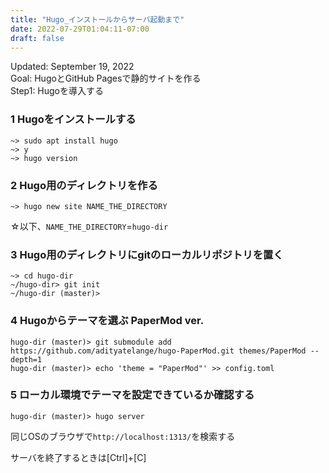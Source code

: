 ```yaml
---
title: "Hugo_インストールからサーバ起動まで"
date: 2022-07-29T01:04:11-07:00
draft: false
---
```


Updated: September 19, 2022  
Goal: HugoとGitHub Pagesで静的サイトを作る  
Step1: Hugoを導入する

<!--more-->

### 1 Hugoをインストールする

```
~> sudo apt install hugo
~> y
~> hugo version
```

### 2 Hugo用のディレクトリを作る

```
~> hugo new site NAME_THE_DIRECTORY
```
☆以下、`NAME_THE_DIRECTORY`=`hugo-dir`

### 3 Hugo用のディレクトリにgitのローカルリポジトリを置く

```
~> cd hugo-dir
~/hugo-dir> git init
~/hugo-dir (master)> 
```

### 4 Hugoからテーマを選ぶ PaperMod ver.

```
hugo-dir (master)> git submodule add https://github.com/adityatelange/hugo-PaperMod.git themes/PaperMod --depth=1
hugo-dir (master)> echo 'theme = "PaperMod"' >> config.toml
```

### 5 ローカル環境でテーマを設定できているか確認する

```
hugo-dir (master)> hugo server
```
同じOSのブラウザで`http://localhost:1313/`を検索する

サーバを終了するときは[Ctrl]+[C]



